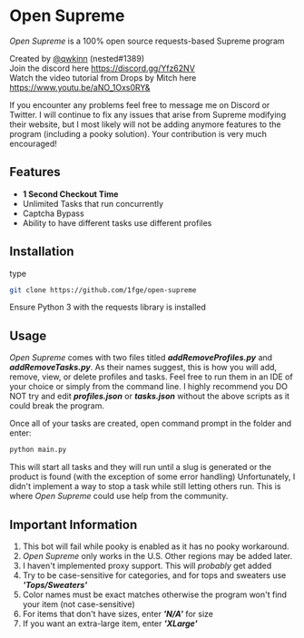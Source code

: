 # Open Supreme
*Open Supreme* is a 100% open source requests-based Supreme program  

Created by [@qwkinn](https://twitter.com/qwkinn) (nested#1389)  
Join the discord here https://discord.gg/Yfz62NV  
Watch the video tutorial from Drops by Mitch here https://www.youtu.be/aNO_1Oxs0RY&   

If you encounter any problems feel free to message me on Discord or Twitter. I will continue to fix any issues that arise from Supreme modifying their website, but I most likely will not be adding anymore features to the program (including a pooky solution). Your contribution is very much encouraged! 

## Features
* **1 Second Checkout Time**  
* Unlimited Tasks that run concurrently
* Captcha Bypass    
* Ability to have different tasks use different profiles

## Installation
type 
```bash
git clone https://github.com/1fge/open-supreme
```
Ensure Python 3 with the requests library is installed 
  

## Usage 
*Open Supreme* comes with two files titled ***addRemoveProfiles.py*** and ***addRemoveTasks.py***. As their names suggest, this is how you will add, remove, view, or delete profiles and tasks. Feel free to run them in an IDE of your choice or simply from the command line. I highly recommend you DO NOT try and edit  ***profiles.json*** or ***tasks.json*** without the above scripts as it could break the program.

Once all of your tasks are created, open command prompt in the folder and enter:
```bash
python main.py
```
This will start all tasks and they will run until a slug is generated or the product is found (with the exception of some error handling) Unfortunately, I didn't implement a way to stop a task while still letting others run. This is where *Open Supreme* could use help from the community.  

## Important Information 
1. This bot will fail while pooky is enabled as it has no pooky workaround.
2. *Open Supreme* only works in the U.S. Other regions may be added later. 
3. I haven't implemented proxy support. This will *probably* get added
4. Try to be case-sensitive for categories, and for tops and sweaters use ***'Tops/Sweaters'***
5. Color names must be exact matches otherwise the program won't find your item (not case-sensitive)
6. For items that don't have sizes, enter ***'N/A'*** for size
7. If you want an extra-large item, enter ***'XLarge'***
